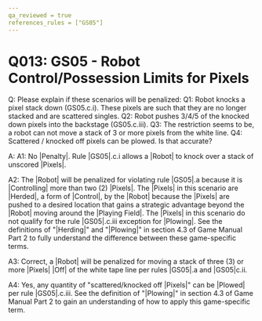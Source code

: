 ```yaml
---
qa_reviewed = true
references_rules = ["GS05"]
---
```


# Q013: GS05 - Robot Control/Possession Limits for Pixels

Q: Please explain if these scenarios will be penalized:
Q1: Robot knocks a pixel stack down (GS05.c.i). These pixels are such that they are no longer stacked and are scattered singles.
Q2: Robot pushes 3/4/5 of the knocked down pixels into the backstage (GS05.c.iii).
Q3: The restriction seems to be, a robot can not move a stack of 3 or more pixels from the white line.
Q4: Scattered / knocked off pixels can be plowed. Is that accurate?

A: A1: No |Penalty|. Rule |GS05|.c.i allows a |Robot| to knock over a stack of unscored |Pixels|.

A2: The |Robot| will be penalized for violating rule |GS05|.a because it is |Controlling| more than two (2) |Pixels|. The |Pixels| in this scenario are |Herded|, a form of |Control|, by the |Robot| because the |Pixels| are pushed to a desired location that gains a strategic advantage beyond the |Robot| moving around the |Playing Field|. The |Pixels| in this scenario do not qualify for the rule |GS05|.c.iii exception for |Plowing|. See the definitions of "|Herding|" and "|Plowing|" in section 4.3 of Game Manual Part 2 to fully understand the difference between these game-specific terms. 

A3: Correct, a |Robot| will be penalized for moving a stack of three (3) or more |Pixels| |Off| of the white tape line per rules |GS05|.a and |GS05|c.ii.

A4: Yes, any quantity of "scattered/knocked off |Pixels|" can be |Plowed| per rule |GS05|.c.iii. See the definition of "|Plowing|" in section 4.3 of Game Manual Part 2 to gain an understanding of how to apply this game-specific term.
